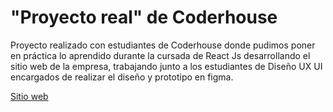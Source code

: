 # "Proyecto real" de Coderhouse

Proyecto realizado con estudiantes de Coderhouse donde pudimos poner en práctica lo aprendido durante la cursada de React Js desarrollando el sitio web de la empresa, trabajando junto a los estudiantes de Diseño UX UI encargados de realizar el diseño y prototipo en figma.

[Sitio web](https://livingcharly.com.ar/)
